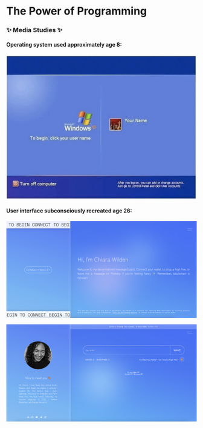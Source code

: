 # The Power of Programming


### ✨ Media Studies ✨


#### Operating system used approximately age 8:

<p>
<img src="01.png" alt="Windows XP Startup Screen" width="777" height="auto">
</p>

#### User interface subconsciously recreated age 26:

<p>
<img src="02.png" alt="Wave Portal Project: View 1" width="777" height="auto">
</p>

<p>
<img src="03.png" alt="Wave Portal Project: View 2" width="777" height="auto">
</p>




